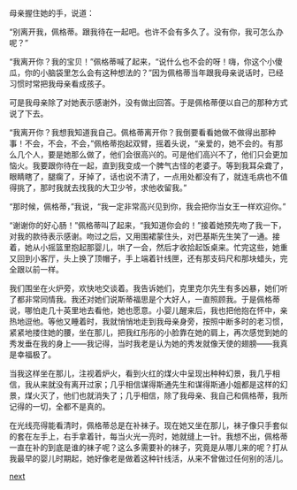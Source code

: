 
母亲握住她的手，说道：

“别离开我，佩格蒂。跟我待在一起吧。也许不会有多久了。没有你，我可怎么办呢？”

“我离开你？我的宝贝！”佩格蒂喊了起来，“说什么也不会的呀！嗨，你这个小傻瓜，你的小脑袋里怎么会有这种想法的？”因为佩格蒂当年跟我母亲说话时，已经习惯时常把我母亲看成孩子。

可是我母亲除了对她表示感谢外，没有做出回答。于是佩格蒂便以自己的那种方式说了下去。

“我离开你？我想我知道我自己。佩格蒂离开你？我倒要看看她做不做得出那种事！不会，不会，不会，”佩格蒂抱起双臂，摇着头说，“亲爱的，她不会的。有那么几个人，要是她那么做了，他们会很高兴的。可是他们高兴不了，他们只会更加恼火。我要跟你待在一起，直到我变成一个脾气古怪的老婆子。等到我耳朵聋了，眼睛瞎了，腿瘸了，牙掉了，话也说不清了，一点用处都没有了，就连毛病也不值得挑了，那时我就去找我的大卫少爷，求他收留我。”

“那时候，佩格蒂，”我说，“我一定非常高兴见到你，我会把你当女王一样欢迎你。”

“谢谢你的好心肠！”佩格蒂叫了起来，“我知道你会的！”接着她预先吻了我一下，对我的款待表示感谢。吻过之后，又用围裙蒙住头，对巴基斯先生笑了一通。接着，她从小摇篮里抱起那婴儿，哄了一会，然后才收拾起饭桌来。忙完这些，她重又回到小客厅，头上换了顶帽子，手上端着针线匣，还有那支码尺和那块蜡头，完全跟以前一样。

我们围坐在火炉旁，欢快地交谈着。我告诉她们，克里克尔先生有多凶暴，她们听了都非常同情我。我还对她们说斯蒂福思是个大好人，一直照顾我。于是佩格蒂说，哪怕走几十英里地去看他，她也愿意。小婴儿醒来后，我也把他抱在怀中，亲热地逗他。等他又睡着时，我就悄悄地走到我母亲身旁，按照中断多时的老习惯，紧紧地搂住她的腰，坐在那儿，把我红彤彤的小脸靠在她的肩上，再次感觉到她的秀发垂在我的身上——我记得，当时我老是认为她的秀发就像天使的翅膀——我真是幸福极了。

当我这样坐在那儿，注视着炉火，看到火红的煤火中呈现出种种幻景，我几乎相信，我从来就没有离开过家；几乎相信谋得斯通先生和谋得斯通小姐都是这样的幻景，煤火灭了，他们也就消失了；几乎相信，除了我母亲、我自己和佩格蒂，我所记得的一切，全都不是真的。

在光线亮得能看清时，佩格蒂总是在补袜子。现在她又坐在那儿，袜子像只手套似的套在左手上，右手拿着针，每当火光一亮时，她就缝上一针。我想不出，佩格蒂一直在补的到底是谁的袜子呢？这么多需要补的袜子，究竟是从哪儿来的呢？打从我最早的婴儿时期起，她好像老是做着这种针线活，从来不曾做过任何别的活儿。

[next](page112)